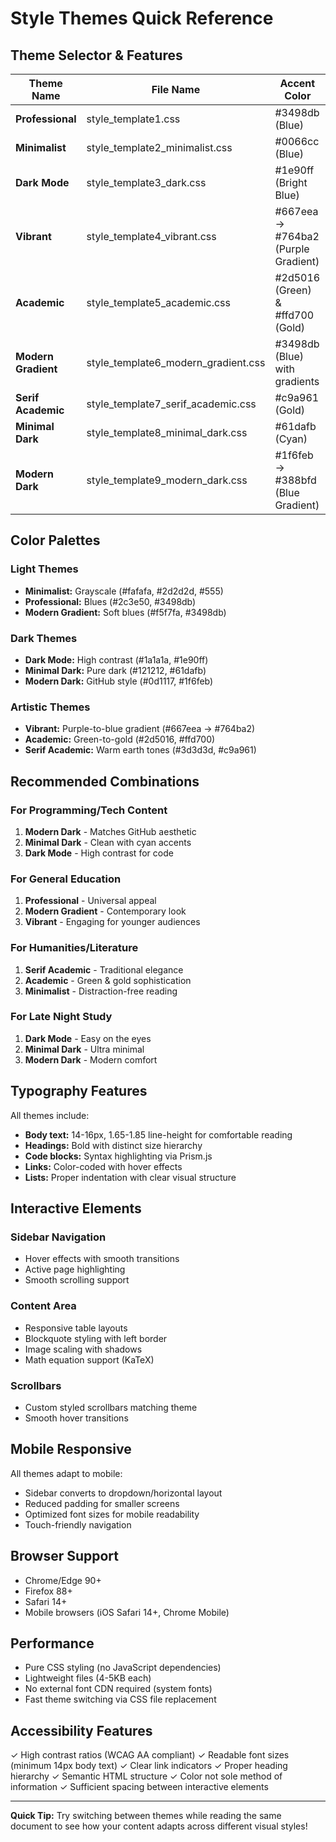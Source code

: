 # Style Themes Quick Reference

## Theme Selector & Features

| Theme Name | File Name | Accent Color | Best Use Case | Vibe |
|-----------|-----------|--------------|--------------|------|
| **Professional** | style_template1.css | #3498db (Blue) | Corporate training | Formal & Trustworthy |
| **Minimalist** | style_template2_minimalist.css | #0066cc (Blue) | Focus reading | Clean & Simple |
| **Dark Mode** | style_template3_dark.css | #1e90ff (Bright Blue) | Night studying | Comfortable & Modern |
| **Vibrant** | style_template4_vibrant.css | #667eea → #764ba2 (Purple Gradient) | Engaging courses | Creative & Energetic |
| **Academic** | style_template5_academic.css | #2d5016 (Green) & #ffd700 (Gold) | University content | Scholarly & Traditional |
| **Modern Gradient** | style_template6_modern_gradient.css | #3498db (Blue) with gradients | Tech courses | Contemporary & Smooth |
| **Serif Academic** | style_template7_serif_academic.css | #c9a961 (Gold) | Humanities | Elegant & Refined |
| **Minimal Dark** | style_template8_minimal_dark.css | #61dafb (Cyan) | Tech documentation | Modern & Minimal |
| **Modern Dark** | style_template9_modern_dark.css | #1f6feb → #388bfd (Blue Gradient) | Developer content | Premium & Modern |

## Color Palettes

### Light Themes
- **Minimalist:** Grayscale (#fafafa, #2d2d2d, #555)
- **Professional:** Blues (#2c3e50, #3498db)
- **Modern Gradient:** Soft blues (#f5f7fa, #3498db)

### Dark Themes
- **Dark Mode:** High contrast (#1a1a1a, #1e90ff)
- **Minimal Dark:** Pure dark (#121212, #61dafb)
- **Modern Dark:** GitHub style (#0d1117, #1f6feb)

### Artistic Themes
- **Vibrant:** Purple-to-blue gradient (#667eea → #764ba2)
- **Academic:** Green-to-gold (#2d5016, #ffd700)
- **Serif Academic:** Warm earth tones (#3d3d3d, #c9a961)

## Recommended Combinations

### For Programming/Tech Content
1. **Modern Dark** - Matches GitHub aesthetic
2. **Minimal Dark** - Clean with cyan accents
3. **Dark Mode** - High contrast for code

### For General Education
1. **Professional** - Universal appeal
2. **Modern Gradient** - Contemporary look
3. **Vibrant** - Engaging for younger audiences

### For Humanities/Literature
1. **Serif Academic** - Traditional elegance
2. **Academic** - Green & gold sophistication
3. **Minimalist** - Distraction-free reading

### For Late Night Study
1. **Dark Mode** - Easy on the eyes
2. **Minimal Dark** - Ultra minimal
3. **Modern Dark** - Modern comfort

## Typography Features

All themes include:
- **Body text:** 14-16px, 1.65-1.85 line-height for comfortable reading
- **Headings:** Bold with distinct size hierarchy
- **Code blocks:** Syntax highlighting via Prism.js
- **Links:** Color-coded with hover effects
- **Lists:** Proper indentation with clear visual structure

## Interactive Elements

### Sidebar Navigation
- Hover effects with smooth transitions
- Active page highlighting
- Smooth scrolling support

### Content Area
- Responsive table layouts
- Blockquote styling with left border
- Image scaling with shadows
- Math equation support (KaTeX)

### Scrollbars
- Custom styled scrollbars matching theme
- Smooth hover transitions

## Mobile Responsive

All themes adapt to mobile:
- Sidebar converts to dropdown/horizontal layout
- Reduced padding for smaller screens
- Optimized font sizes for mobile readability
- Touch-friendly navigation

## Browser Support

- Chrome/Edge 90+
- Firefox 88+
- Safari 14+
- Mobile browsers (iOS Safari 14+, Chrome Mobile)

## Performance

- Pure CSS styling (no JavaScript dependencies)
- Lightweight files (4-5KB each)
- No external font CDN required (system fonts)
- Fast theme switching via CSS file replacement

## Accessibility Features

✓ High contrast ratios (WCAG AA compliant)
✓ Readable font sizes (minimum 14px body text)
✓ Clear link indicators
✓ Proper heading hierarchy
✓ Semantic HTML structure
✓ Color not sole method of information
✓ Sufficient spacing between interactive elements

---

**Quick Tip:** Try switching between themes while reading the same document to see how your content adapts across different visual styles!
